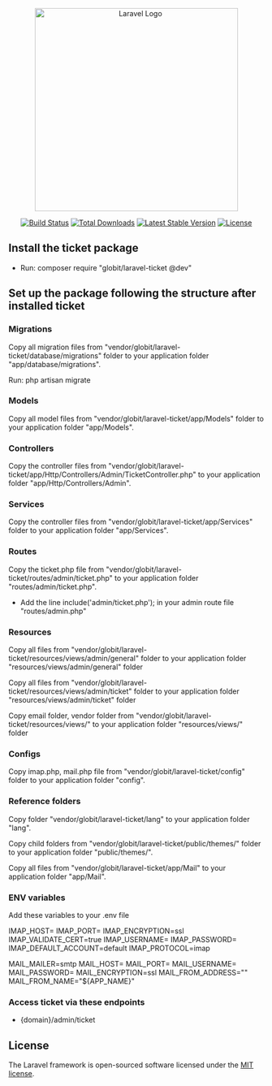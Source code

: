 <p align="center"><a href="https://laravel.com" target="_blank"><img src="https://raw.githubusercontent.com/laravel/art/master/logo-lockup/5%20SVG/2%20CMYK/1%20Full%20Color/laravel-logolockup-cmyk-red.svg" width="400" alt="Laravel Logo"></a></p>

<p align="center">
<a href="https://github.com/laravel/framework/actions"><img src="https://github.com/laravel/framework/workflows/tests/badge.svg" alt="Build Status"></a>
<a href="https://packagist.org/packages/laravel/framework"><img src="https://img.shields.io/packagist/dt/laravel/framework" alt="Total Downloads"></a>
<a href="https://packagist.org/packages/laravel/framework"><img src="https://img.shields.io/packagist/v/laravel/framework" alt="Latest Stable Version"></a>
<a href="https://packagist.org/packages/laravel/framework"><img src="https://img.shields.io/packagist/l/laravel/framework" alt="License"></a>
</p>

## Install the ticket package
- Run: composer require "globit/laravel-ticket @dev"

## Set up the package following the structure after installed ticket

### Migrations
Copy all migration files from "vendor/globit/laravel-ticket/database/migrations" folder to your application folder "app/database/migrations".

Run: php artisan migrate

### Models

Copy all model files from "vendor/globit/laravel-ticket/app/Models" folder to your application folder "app/Models".

### Controllers
Copy the controller files from "vendor/globit/laravel-ticket/app/Http/Controllers/Admin/TicketController.php" to your application folder "app/Http/Controllers/Admin".

### Services

Copy the controller files from "vendor/globit/laravel-ticket/app/Services" folder to your application folder "app/Services".

### Routes

Copy the ticket.php file from "vendor/globit/laravel-ticket/routes/admin/ticket.php" to your application folder "routes/admin/ticket.php".

- Add the line include('admin/ticket.php'); in your admin route file "routes/admin.php"

### Resources

Copy all files from "vendor/globit/laravel-ticket/resources/views/admin/general" folder to your application folder "resources/views/admin/general" folder

Copy all files from "vendor/globit/laravel-ticket/resources/views/admin/ticket" folder to your application folder "resources/views/admin/ticket" folder

Copy email folder, vendor folder from "vendor/globit/laravel-ticket/resources/views/" to your application folder "resources/views/" folder

### Configs

Copy imap.php, mail.php file from "vendor/globit/laravel-ticket/config" folder to your application folder "config".

### Reference folders

Copy folder "vendor/globit/laravel-ticket/lang" to your application folder "lang".

Copy child folders from "vendor/globit/laravel-ticket/public/themes/" folder to your application folder "public/themes/".

Copy all files from "vendor/globit/laravel-ticket/app/Mail" to your application folder "app/Mail".

### ENV variables
Add these variables to your .env file

IMAP_HOST=
IMAP_PORT=
IMAP_ENCRYPTION=ssl
IMAP_VALIDATE_CERT=true
IMAP_USERNAME=
IMAP_PASSWORD=
IMAP_DEFAULT_ACCOUNT=default
IMAP_PROTOCOL=imap

MAIL_MAILER=smtp
MAIL_HOST=
MAIL_PORT=
MAIL_USERNAME=
MAIL_PASSWORD=
MAIL_ENCRYPTION=ssl
MAIL_FROM_ADDRESS=""
MAIL_FROM_NAME="${APP_NAME}"


### Access ticket via these endpoints

- {domain}/admin/ticket

<!--
## About Laravel

Laravel is a web application framework with expressive, elegant syntax. We believe development must be an enjoyable and creative experience to be truly fulfilling. Laravel takes the pain out of development by easing common tasks used in many web projects, such as:

- [Simple, fast routing engine](https://laravel.com/docs/routing).
- [Powerful dependency injection container](https://laravel.com/docs/container).
- Multiple back-ends for [session](https://laravel.com/docs/session) and [cache](https://laravel.com/docs/cache) storage.
- Expressive, intuitive [database ORM](https://laravel.com/docs/eloquent).
- Database agnostic [schema migrations](https://laravel.com/docs/migrations).
- [Robust background job processing](https://laravel.com/docs/queues).
- [Real-time event broadcasting](https://laravel.com/docs/broadcasting).

Laravel is accessible, powerful, and provides tools required for large, robust applications.

## Learning Laravel

Laravel has the most extensive and thorough [documentation](https://laravel.com/docs) and video tutorial library of all modern web application frameworks, making it a breeze to get started with the framework.

You may also try the [Laravel Bootcamp](https://bootcamp.laravel.com), where you will be guided through building a modern Laravel application from scratch.

If you don't feel like reading, [Laracasts](https://laracasts.com) can help. Laracasts contains over 2000 video tutorials on a range of topics including Laravel, modern PHP, unit testing, and JavaScript. Boost your skills by digging into our comprehensive video library.

## Laravel Sponsors

We would like to extend our thanks to the following sponsors for funding Laravel development. If you are interested in becoming a sponsor, please visit the Laravel [Patreon page](https://patreon.com/taylorotwell).

### Premium Partners

- **[Vehikl](https://vehikl.com/)**
- **[Tighten Co.](https://tighten.co)**
- **[Kirschbaum Development Group](https://kirschbaumdevelopment.com)**
- **[64 Robots](https://64robots.com)**
- **[Cubet Techno Labs](https://cubettech.com)**
- **[Cyber-Duck](https://cyber-duck.co.uk)**
- **[Many](https://www.many.co.uk)**
- **[Webdock, Fast VPS Hosting](https://www.webdock.io/en)**
- **[DevSquad](https://devsquad.com)**
- **[Curotec](https://www.curotec.com/services/technologies/laravel/)**
- **[OP.GG](https://op.gg)**
- **[WebReinvent](https://webreinvent.com/?utm_source=laravel&utm_medium=github&utm_campaign=patreon-sponsors)**
- **[Lendio](https://lendio.com)**

## Contributing

Thank you for considering contributing to the Laravel framework! The contribution guide can be found in the [Laravel documentation](https://laravel.com/docs/contributions).

## Code of Conduct

In order to ensure that the Laravel community is welcoming to all, please review and abide by the [Code of Conduct](https://laravel.com/docs/contributions#code-of-conduct).

## Security Vulnerabilities

If you discover a security vulnerability within Laravel, please send an e-mail to Taylor Otwell via [taylor@laravel.com](mailto:taylor@laravel.com). All security vulnerabilities will be promptly addressed.

-->
## License

The Laravel framework is open-sourced software licensed under the [MIT license](https://opensource.org/licenses/MIT).
